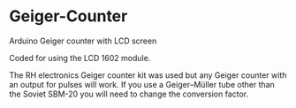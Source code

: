 # Geiger-Counter
Arduino Geiger counter with LCD screen

Coded for using the LCD 1602 module.

The RH electronics Geiger counter kit was used but any Geiger counter with an output for pulses will work. 
If you use a Geiger–Müller tube other than the Soviet SBM-20 you will need to change the conversion factor. 
